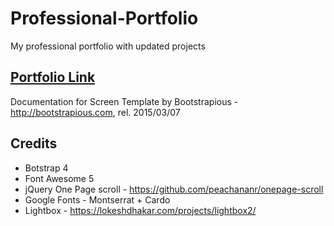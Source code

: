 # Professional-Portfolio

My professional portfolio with updated projects

[Portfolio Link](https://alexisligon.github.io/professional-portfolio/)
---------
Documentation for Screen Template by Bootstrapious - http://bootstrapious.com, rel. 2015/03/07

Credits
---------

- Botstrap 4
- Font Awesome 5
- jQuery One Page scroll - https://github.com/peachananr/onepage-scroll
- Google Fonts - Montserrat + Cardo
- Lightbox - https://lokeshdhakar.com/projects/lightbox2/
